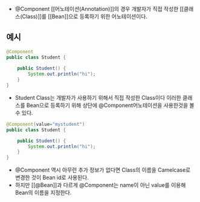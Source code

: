 - @Component [[어노테이션(Annotation)]]의 경우 개발자가 직접 작성한 [[클래스(Class)]]를 [[Bean]]으로 등록하기 위한 어노테이션이다. 


## 예시
```java
@Component
public class Student {
	
    public Student() {
	    System.out.println("hi");
    }
}
```

- Student Class는 개발자가 사용하기 위해서 직접 작성한 Class이다 이러한 클래스를 Bean으로 등록하기 위해 상단에 @Component어노테이션을 사용한것을 볼 수 있다.

```java
@Component(value="mystudent")
public class Student {

    public Student() {
        System.out.println("hi");
    }
}
```

- @Component 역시 아무런 추가 정보가 없다면 Class의 이름을 Camelcase로 변경한 것이 Bean id로 사용된다.
- 하지만 [[@Bean]]과 다르게 @Component는 name이 아닌 value를 이용해 Bean의 이름을 지정한다.